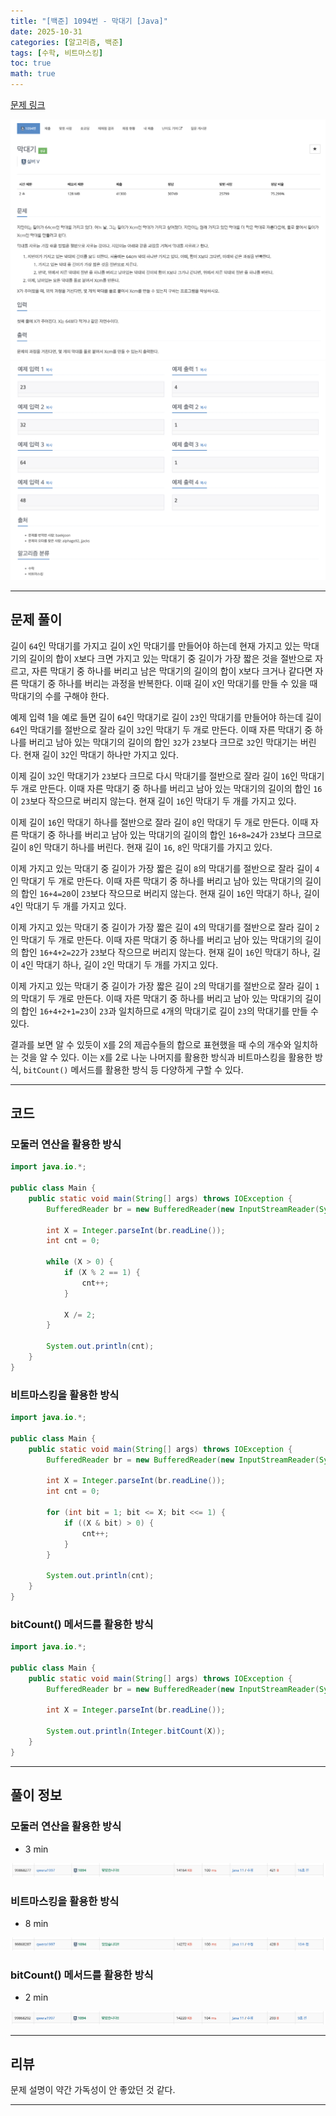 ```yaml
---
title: "[백준] 1094번 - 막대기 [Java]"
date: 2025-10-31
categories: [알고리즘, 백준]
tags: [수학, 비트마스킹]
toc: true
math: true
---
```


[문제 링크](https://www.acmicpc.net/problem/1541)

![](/assets/posts/2025-10/백준%201094%20막대기/photo1.png)
![](/assets/posts/2025-10/백준%201094%20막대기/photo2.png)

---

## 문제 풀이

길이 `64`인 막대기를 가지고 길이 `X`인 막대기를 만들어야 하는데 현재 가지고 있는 막대기의 길이의 합이 `X`보다 크면 가지고 있는 막대기 중 길이가 가장 짧은 것을 절반으로 자르고, 자른 막대기 중 하나를 버리고 남은 막대기의 길이의 합이 `X`보다 크거나 같다면 자른 막대기 중 하나를 버리는 과정을 반복한다. 이때 길이 `X`인 막대기를 만들 수 있을 때 막대기의 수를 구해야 한다.

예제 입력 1을 예로 들면 길이 `64`인 막대기로 길이 `23`인 막대기를 만들어야 하는데 길이 `64`인 막대기를 절반으로 잘라 길이 `32`인 막대기 두 개로 만든다. 이때 자른 막대기 중 하나를 버리고 남아 있는 막대기의 길이의 합인 `32`가 `23`보다 크므로 `32`인 막대기는 버린다. 현재 길이 `32`인 막대기 하나만 가지고 있다.

이제 길이 `32`인 막대기가 `23`보다 크므로 다시 막대기를 절반으로 잘라 길이 `16`인 막대기 두 개로 만든다. 이때 자른 막대기 중 하나를 버리고 남아 있는 막대기의 길이의 합인 `16`이 `23`보다 작으므로 버리지 않는다. 현재 길이 `16`인 막대기 두 개를 가지고 있다.

이제 길이 `16`인 막대기 하나를 절반으로 잘라 길이 `8`인 막대기 두 개로 만든다. 이때 자른 막대기 중 하나를 버리고 남아 있는 막대기의 길이의 합인 `16+8=24`가 `23`보다 크므로 길이 `8`인 막대기 하나를 버린다. 현재 길이 `16`, `8`인 막대기를 가지고 있다.

이제 가지고 있는 막대기 중 길이가 가장 짧은 길이 `8`의 막대기를 절반으로 잘라 길이 `4`인 막대기 두 개로 만든다. 이때 자른 막대기 중 하나를 버리고 남아 있는 막대기의 길이의 합인 `16+4=20`이 `23`보다 작으므로 버리지 않는다. 현재 길이 `16`인 막대기 하나, 길이 `4`인 막대기 두 개를 가지고 있다.

이제 가지고 있는 막대기 중 길이가 가장 짧은 길이 `4`의 막대기를 절반으로 잘라 길이 `2`인 막대기 두 개로 만든다. 이때 자른 막대기 중 하나를 버리고 남아 있는 막대기의 길이의 합인 `16+4+2=22`가 `23`보다 작으므로 버리지 않는다. 현재 길이 `16`인 막대기 하나, 길이 `4`인 막대기 하나, 길이 `2`인 막대기 두 개를 가지고 있다.

이제 가지고 있는 막대기 중 길이가 가장 짧은 길이 `2`의 막대기를 절반으로 잘라 길이 `1`의 막대기 두 개로 만든다. 이때 자른 막대기 중 하나를 버리고 남아 있는 막대기의 길이의 합인 `16+4+2+1=23`이 `23`과 일치하므로 `4`개의 막대기로 길이 `23`의 막대기를 만들 수 있다.

결과를 보면 알 수 있듯이 `X`를 2의 제곱수들의 합으로 표현했을 때 수의 개수와 일치하는 것을 알 수 있다. 이는 `X`를 2로 나눈 나머지를 활용한 방식과 비트마스킹을 활용한 방식, `bitCount()` 메서드를 활용한 방식 등 다양하게 구할 수 있다.

---

## 코드

### 모둘러 연산을 활용한 방식

```java
import java.io.*;

public class Main {
    public static void main(String[] args) throws IOException {
        BufferedReader br = new BufferedReader(new InputStreamReader(System.in));

        int X = Integer.parseInt(br.readLine());
        int cnt = 0;

        while (X > 0) {
            if (X % 2 == 1) {
                cnt++;
            }

            X /= 2;
        }

        System.out.println(cnt);
    }
}
```

### 비트마스킹을 활용한 방식

```java
import java.io.*;

public class Main {
    public static void main(String[] args) throws IOException {
        BufferedReader br = new BufferedReader(new InputStreamReader(System.in));

        int X = Integer.parseInt(br.readLine());
        int cnt = 0;

        for (int bit = 1; bit <= X; bit <<= 1) {
            if ((X & bit) > 0) {
                cnt++;
            }
        }

        System.out.println(cnt);
    }
}
```

### bitCount() 메서드를 활용한 방식

```java
import java.io.*;

public class Main {
    public static void main(String[] args) throws IOException {
        BufferedReader br = new BufferedReader(new InputStreamReader(System.in));

        int X = Integer.parseInt(br.readLine());

        System.out.println(Integer.bitCount(X));
    }
}
```

---

## 풀이 정보

### 모둘러 연산을 활용한 방식

- 3 min

![](/assets/posts/2025-10/백준%201094%20막대기/photo3.png)

### 비트마스킹을 활용한 방식

- 8 min

![](/assets/posts/2025-10/백준%201094%20막대기/photo4.png)

### bitCount() 메서드를 활용한 방식

- 2 min

![](/assets/posts/2025-10/백준%201094%20막대기/photo5.png)

---

## 리뷰

문제 설명이 약간 가독성이 안 좋았던 것 같다.

---
